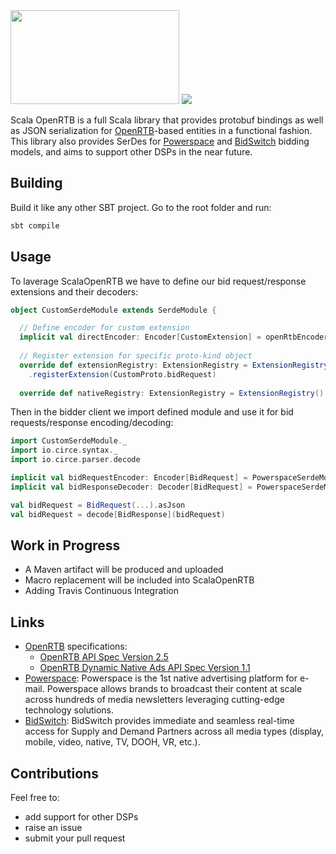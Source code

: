 <img src="https://storage.googleapis.com/github-imgs/scala-open-rtb.png" width="270" height="150"/>

<img src="https://travis-ci.com/Powerspace/scala-openrtb.svg?branch=master" />

Scala OpenRTB is a full Scala library that provides protobuf bindings as well as JSON serialization for [OpenRTB](https://www.iab.com/guidelines/real-time-bidding-rtb-project/)-based entities in a functional fashion. 
This library also provides SerDes for [Powerspace](https://www.powerspace.com/en) and [BidSwitch](http://www.bidswitch.com/) bidding models, and aims to support other DSPs in the near future.

## Building
Build it like any other SBT project. Go to the root folder and run:

```bash
sbt compile
```

## Usage
To laverage ScalaOpenRTB we have to define our bid request/response extensions and their decoders:

```scala
object CustomSerdeModule extends SerdeModule {

  // Define encoder for custom extension
  implicit val directEncoder: Encoder[CustomExtension] = openRtbEncoder[CustomExtension]
 
  // Register extension for specific proto-kind object
  override def extensionRegistry: ExtensionRegistry = ExtensionRegistry()
    .registerExtension(CustomProto.bidRequest)
  
  override def nativeRegistry: ExtensionRegistry = ExtensionRegistry()

```

Then in the bidder client we import defined module and use it for bid requests/response encoding/decoding:

```scala
import CustomSerdeModule._
import io.circe.syntax._
import io.circe.parser.decode

implicit val bidRequestEncoder: Encoder[BidRequest] = PowerspaceSerdeModule.bidRequestEncoder
implicit val bidResponseDecoder: Decoder[BidRequest] = PowerspaceSerdeModule.bidResponseDecoder

val bidRequest = BidRequest(...).asJson
val bidRequest = decode[BidResponse](bidRequest)

```

## Work in Progress
 - A Maven artifact will be produced and uploaded
 - Macro replacement will be included into ScalaOpenRTB
 - Adding Travis Continuous Integration

## Links

* [OpenRTB](https://www.iab.com/guidelines/real-time-bidding-rtb-project/) specifications:
  * [OpenRTB API Spec Version 2.5](https://www.iab.com/wp-content/uploads/2016/03/OpenRTB-API-Specification-Version-2-5-FINAL.pdf)
  * [OpenRTB Dynamic Native Ads API Spec Version 1.1](https://www.iab.com/wp-content/uploads/2016/03/OpenRTB-Native-Ads-Specification-1-1_2016.pdf)
* [Powerspace](https://powerspace.com/en/): Powerspace is the 1st native advertising platform for e-mail. Powerspace allows brands to broadcast their content at scale across hundreds of media newsletters leveraging cutting-edge technology solutions.
* [BidSwitch](http://bidswitch.com/en/): BidSwitch provides immediate and seamless real-time access for Supply and Demand Partners across all media types (display, mobile, video, native, TV, DOOH, VR, etc.).

## Contributions

Feel free to:

- add support for other DSPs
- raise an issue
- submit your pull request
